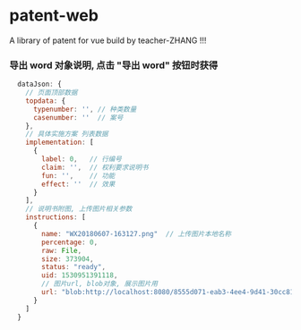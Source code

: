 # patent-web
A library of patent for vue build by teacher-ZHANG !!!

### 导出 word 对象说明, 点击 "导出 word"  按钮时获得
```js
  dataJson: {
    // 页面顶部数据
    topdata: {
      typenumber: '', // 种类数量
      casenumber: ''  // 案号
    },
    // 具体实施方案 列表数据
    implementation: [
      {
        label: 0,   // 行编号
        claim: '',  // 权利要求说明书
        fun: '',    // 功能
        effect: ''  // 效果
      }
    ],
    // 说明书附图, 上传图片相关参数
    instructions: [
      {
        name: "WX20180607-163127.png"  // 上传图片本地名称
        percentage: 0,
        raw: File,
        size: 373904,
        status: "ready",
        uid: 1530951391118,
        // 图片url, blob对象, 展示图片用
        url: "blob:http://localhost:8080/8555d071-eab3-4ee4-9d41-30cc812cb7a6"  
      }
    ]
  }
```